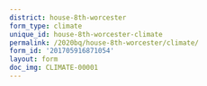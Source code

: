```yaml
---
district: house-8th-worcester
form_type: climate
unique_id: house-8th-worcester-climate
permalink: /2020bq/house-8th-worcester/climate/
form_id: '201705916871054'
layout: form
doc_img: CLIMATE-00001
---
```

